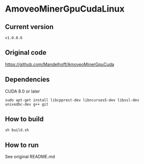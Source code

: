 # AmoveoMinerGpuCudaLinux

## Current version

`v1.0.0.6`

## Original code

https://github.com/Mandelhoff/AmoveoMinerGpuCuda

## Dependencies

CUDA 8.0 or later

```
sudo apt-get install libcpprest-dev libncurses5-dev libssl-dev unixodbc-dev g++ git
```

## How to build

```
sh build.sh
```

## How to run

See original README.md
